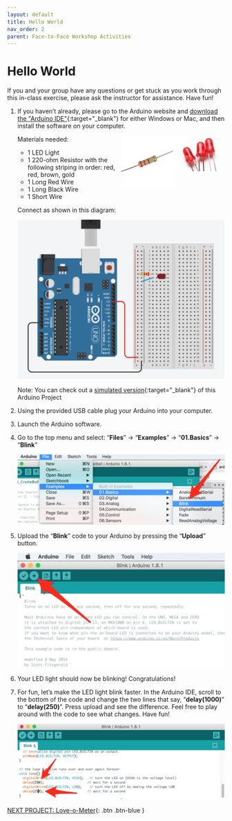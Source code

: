 ```yaml
---
layout: default
title: Hello World
nav_order: 2
parent: Face-to-Face Workshop Activities
---
```


# Hello World

If you and your group have any questions or get stuck as you work through this in-class exercise, please ask the instructor for assistance.  Have fun!

1.  If you haven’t already, please go to the Arduino website and [download the "Arduino IDE"](https://www.arduino.cc/en/Main/Software){:target="_blank"} for either Windows or Mac, and then install the software on your computer.

    Materials needed:
    <img src="..\images\in-person_workshops\hello_world\led.png" alt="led" style="float:right;width:120px;">
    <img src="..\images\in-person_workshops\hello_world\res.png" alt="res" style="float:right;width:120px;">
    - 1 LED Light
    - 1 220-ohm Resistor with the following striping in order: red, red, brown, gold
    - 1 Long Red Wire
    - 1 Long Black Wire
    - 1 Short Wire

    Connect as shown in this diagram:

    <img src="..\images\in-person_workshops\hello_world\breadboard_schematic.png" alt="breadboard" style="width:480px;">

    Note: You can check out a [simulated version](https://goo.gl/MfKe1i){:target="_blank"} of this Arduino Project

2.  Using the provided USB cable plug your Arduino into your computer.

3.  Launch the Arduino software.

4.  Go to the top menu and select: “**Files**” -> “**Examples**” -> “**01.Basics**” -> “**Blink**”

    <img src="..\images\in-person_workshops\hello_world\menus.png" alt="menu navigation" style="width:480px;">

5.  Upload the “**Blink**” code to your Arduino by pressing the “**Upload**” button.

    <img src="..\images\in-person_workshops\hello_world\upload.png" alt="upload button" style="width:480px;">

6.  Your LED light should now be blinking! Congratulations!

7.  For fun, let’s make the LED light blink faster.  In the Arduino IDE, scroll to the bottom of the code and change the two lines that say, “**delay(1000)**” to “**delay(250)**”.  Press upload and see the difference.   Feel free to play around with the code to see what changes. Have fun!

    <img src="..\images\in-person_workshops\hello_world\code_edit.png" alt="code edit" style="width:480px;">

[NEXT PROJECT: Love-o-Meter](love-o-meter.html){: .btn .btn-blue }
